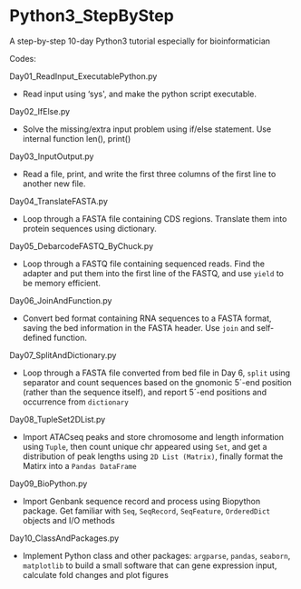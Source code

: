 # Python3_StepByStep
A step-by-step 10-day Python3 tutorial especially for bioinformatician

Codes:

Day01_ReadInput_ExecutablePython.py
* Read input using ‘sys', and make the python script executable.

Day02_IfElse.py
* Solve the missing/extra input problem using if/else statement. Use internal function len(), print()

Day03_InputOutput.py
* Read a file, print, and write the first three columns of the first line to another new file.

Day04_TranslateFASTA.py
* Loop through a FASTA file containing CDS regions. Translate them into protein sequences using dictionary.

Day05_DebarcodeFASTQ_ByChuck.py
* Loop through a FASTQ file containing sequenced reads. Find the adapter and put them into the first line of the FASTQ, and use `yield` to  be memory efficient.

Day06_JoinAndFunction.py
* Convert bed format containing RNA sequences to a FASTA format, saving the bed information in the FASTA header. Use `join` and self-defined function.

Day07_SplitAndDictionary.py
* Loop through a FASTA file converted from bed file in Day 6, `split` using separator and count sequences based on the gnomonic 5´-end position (rather than the sequence itself), and report 5´-end positions and occurrence from `dictionary`

Day08_TupleSet2DList.py
* Import ATACseq peaks and store chromosome and length information using `Tuple`, then count unique chr appeared using `Set`, and get a distribution of peak lengths using `2D List (Matrix)`, finally format the Matirx into a `Pandas DataFrame`

Day09_BioPython.py
* Import Genbank sequence record and process using Biopython package. Get familiar with `Seq`, `SeqRecord`, `SeqFeature`, `OrderedDict` objects and I/O methods

Day10_ClassAndPackages.py
* Implement Python class and other packages: `argparse`, `pandas`, `seaborn`, `matplotlib` to build a small software that can gene expression input, calculate fold changes and plot figures
